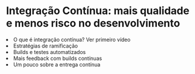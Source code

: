 # Integração Contínua: mais qualidade e menos risco no desenvolvimento

<li>O que é integração contínua? Ver primeiro vídeo
<li>Estratégias de ramificação
<li>Builds e testes automatizados
<li>Mais feedback com builds contínuas
<li>Um pouco sobre a entrega contínua